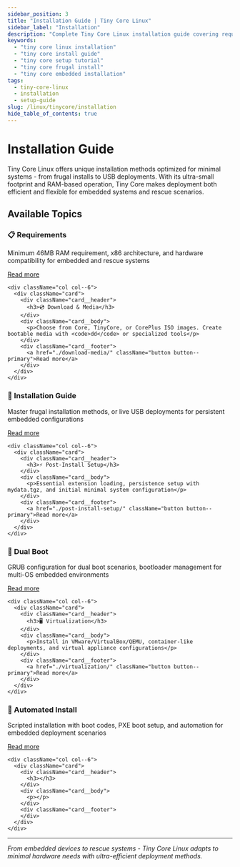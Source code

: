 ```yaml
---
sidebar_position: 3
title: "Installation Guide | Tiny Core Linux"
sidebar_label: "Installation"
description: "Complete Tiny Core Linux installation guide covering requirements, download, installation process, post-install setup, and specialized installations."
keywords:
  - "tiny core linux installation"
  - "tiny core install guide"
  - "tiny core setup tutorial"
  - "tiny core frugal install"
  - "tiny core embedded installation"
tags:
  - tiny-core-linux
  - installation
  - setup-guide
slug: /linux/tinycore/installation
hide_table_of_contents: true
---
```


# Installation Guide

Tiny Core Linux offers unique installation methods optimized for minimal systems - from frugal installs to USB deployments. With its ultra-small footprint and RAM-based operation, Tiny Core makes deployment both efficient and flexible for embedded systems and rescue scenarios.

## Available Topics

<div className="container">
  <div className="row">
    <div className="col col--6">
      <div className="card">
        <div className="card__header">
          <h3>📋 Requirements</h3>
        </div>
        <div className="card__body">
          <p>Minimum 46MB RAM requirement, x86 architecture, and hardware compatibility for embedded and rescue systems</p>
        </div>
        <div className="card__footer">
          <a href="./requirements/" className="button button--primary">Read more</a>
        </div>
      </div>
    </div>
    
    <div className="col col--6">
      <div className="card">
        <div className="card__header">
          <h3>💿 Download & Media</h3>
        </div>
        <div className="card__body">
          <p>Choose from Core, TinyCore, or CorePlus ISO images. Create bootable media with <code>dd</code> or specialized tools</p>
        </div>
        <div className="card__footer">
          <a href="./download-media/" className="button button--primary">Read more</a>
        </div>
      </div>
    </div>
  </div>

  <div className="row">
    <div className="col col--6">
      <div className="card">
        <div className="card__header">
          <h3>🚀 Installation Guide</h3>
        </div>
        <div className="card__body">
          <p>Master frugal installation methods, or live USB deployments for persistent embedded configurations</p>
        </div>
        <div className="card__footer">
          <a href="./installation-guide/" className="button button--primary">Read more</a>
        </div>
      </div>
    </div>
    
    <div className="col col--6">
      <div className="card">
        <div className="card__header">
          <h3>⚡ Post-Install Setup</h3>
        </div>
        <div className="card__body">
          <p>Essential extension loading, persistence setup with mydata.tgz, and initial minimal system configuration</p>
        </div>
        <div className="card__footer">
          <a href="./post-install-setup/" className="button button--primary">Read more</a>
        </div>
      </div>
    </div>
  </div>

  <div className="row">
    <div className="col col--6">
      <div className="card">
        <div className="card__header">
          <h3>🔄 Dual Boot</h3>
        </div>
        <div className="card__body">
          <p>GRUB configuration for dual boot scenarios, bootloader management for multi-OS embedded environments</p>
        </div>
        <div className="card__footer">
          <a href="./dual-boot/" className="button button--primary">Read more</a>
        </div>
      </div>
    </div>
    
    <div className="col col--6">
      <div className="card">
        <div className="card__header">
          <h3>🖥️ Virtualization</h3>
        </div>
        <div className="card__body">
          <p>Install in VMware/VirtualBox/QEMU, container-like deployments, and virtual appliance configurations</p>
        </div>
        <div className="card__footer">
          <a href="./virtualization/" className="button button--primary">Read more</a>
        </div>
      </div>
    </div>
  </div>

  <div className="row">
    <div className="col col--6">
      <div className="card">
        <div className="card__header">
          <h3>🤖 Automated Install</h3>
        </div>
        <div className="card__body">
          <p>Scripted installation with boot codes, PXE boot setup, and automation for embedded deployment scenarios</p>
        </div>
        <div className="card__footer">
          <a href="./automated-install/" className="button button--primary">Read more</a>
        </div>
      </div>
    </div>
    
    <div className="col col--6">
      <div className="card">
        <div className="card__header">
          <h3></h3>
        </div>
        <div className="card__body">
          <p></p>
        </div>
        <div className="card__footer">
        </div>
      </div>
    </div>
  </div>
</div>

---

*From embedded devices to rescue systems - Tiny Core Linux adapts to minimal hardware needs with ultra-efficient deployment methods.*
